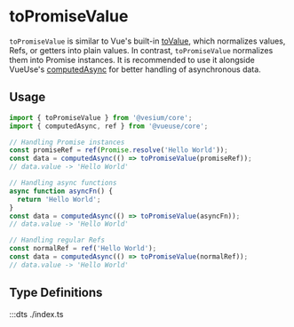 # toPromiseValue

`toPromiseValue` is similar to Vue's built-in [toValue](https://vuejs.org/api/reactivity-utilities.html#tovalue), which normalizes values, Refs, or getters into plain values. In contrast, `toPromiseValue` normalizes them into Promise instances. It is recommended to use it alongside VueUse's [computedAsync](https://vueuse.org/core/computedAsync/) for better handling of asynchronous data.

## Usage

```ts
import { toPromiseValue } from '@vesium/core';
import { computedAsync, ref } from '@vueuse/core';

// Handling Promise instances
const promiseRef = ref(Promise.resolve('Hello World'));
const data = computedAsync(() => toPromiseValue(promiseRef));
// data.value -> 'Hello World'

// Handling async functions
async function asyncFn() {
  return 'Hello World';
}
const data = computedAsync(() => toPromiseValue(asyncFn));
// data.value -> 'Hello World'

// Handling regular Refs
const normalRef = ref('Hello World');
const data = computedAsync(() => toPromiseValue(normalRef));
// data.value -> 'Hello World'
```

## Type Definitions

:::dts ./index.ts
